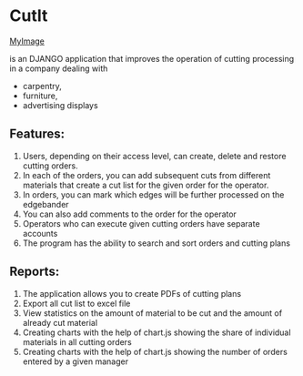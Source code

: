 # CutIt
[MyImage](https://github.com/Klewiu/CutIt/blob/main/static/CutIt%20logo.JPG)


is an DJANGO application that improves the operation of cutting processing in a company dealing with
- carpentry, 
- furniture, 
- advertising displays 

## Features:
1. Users, depending on their access level, can create, delete and restore cutting orders. 
2. In each of the orders, you can add subsequent cuts from different materials that create a cut list for the given order for the operator.
3. In orders, you can mark which edges will be further processed on the edgebander
4. You can also add comments to the order for the operator
5. Operators who can execute given cutting orders have separate accounts
6. The program has the ability to search and sort orders and cutting plans

## Reports:
1. The application allows you to create PDFs of cutting plans
2. Export all cut list to excel file
3. View statistics on the amount of material to be cut and the amount of already cut material
4. Creating charts with the help of chart.js showing the share of individual materials in all cutting orders
5. Creating charts with the help of chart.js showing the number of orders entered by a given manager

